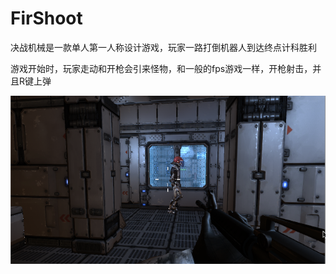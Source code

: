 # FirShoot
决战机械是一款单人第一人称设计游戏，玩家一路打倒机器人到达终点计科胜利

游戏开始时，玩家走动和开枪会引来怪物，和一般的fps游戏一样，开枪射击，并且R键上弹

![game1](https://github.com/WenHaiLu/FirShoot/blob/master/game1.png)




